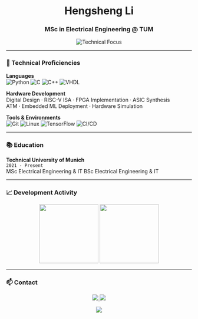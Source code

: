 <h1 align="center">Hengsheng Li</h1>
<h3 align="center">MSc in Electrical Engineering @ TUM</h3>

<p align="center">
  <img src="https://readme-typing-svg.demolab.com?font=Fira+Code&weight=500&size=18&duration=4000&pause=1000&color=58A6FF&center=true&vCenter=true&width=500&lines=Embedded+Systems+%7C+RISC-V;VHDL+%7C+Python+%7C+C%2FC%2B%2B" alt="Technical Focus" />
</p>

---

### 🔧 Technical Proficiencies
**Languages**  
![Python](https://img.shields.io/badge/Python-3670A0?logo=python&logoColor=white)
![C](https://img.shields.io/badge/C-A8B9CC?logo=c&logoColor=black)
![C++](https://img.shields.io/badge/C++-00599C?logo=c%2B%2B&logoColor=white)
![VHDL](https://img.shields.io/badge/VHDL-0181BA?logo=vhdl&logoColor=white)

**Hardware Development**  
Digital Design · RISC-V ISA · FPGA Implementation · ASIC Synthesis  
ATM · Embedded ML Deployment · Hardware Simulation

**Tools & Environments**  
![Git](https://img.shields.io/badge/Git-F05032?logo=git&logoColor=white)
![Linux](https://img.shields.io/badge/Linux-FCC624?logo=linux&logoColor=black)
![TensorFlow](https://img.shields.io/badge/TensorFlow-FF6F00?logo=tensorflow&logoColor=white)
![CI/CD](https://img.shields.io/badge/CI/CD-2088FF?logo=githubactions&logoColor=white)
<!---
---

### 🧠 Featured Projects
#### [RISC-V Custom Operations Research](https://github.com/yourusername/riscv-custom-ops) 
`Bachelor Thesis` `Python` `C` `RISC-V`
- Extended RISC-V ISA with custom operations in CoreDSL ecosystem
- Developed automated benchmarking pipeline with Python/Bash
- Analyzed performance impact of custom instructions

#### [Embedded ML Keyword Spotting](https://github.com/yourusername/embedded-ml-kws) 
`TensorFlow` `MicroTVM` `ESP-IDF` `C++`
- Designed & quantized lightweight neural network for keyword spotting
- Deployed to embedded devices with custom parameter tuning
- Created VHDL-based 8-bit vectorized multiplier module

#### [ATM Communication System](https://github.com/yourusername/atm-vhdl) 
`VHDL` `Digital Design` `Simulation`
- Implemented ATM protocol components in VHDL
- Synthesized to gate-level netlists with functional validation
- Developed testbenches for asynchronous communication
--->

---

### 📚 Education
**Technical University of Munich**  
`2021 - Present`  
MSc Electrical Engineering & IT 
BSc Electrical Engineering & IT  

---

### 📈 Development Activity
<p align="center">
  <img height="160" src="https://github-readme-stats.vercel.app/api?username=yourusername&show_icons=true&theme=dark&hide_border=true&count_private=true" />
  <img height="160" src="https://github-readme-stats.vercel.app/api/top-langs/?username=yourusername&layout=compact&theme=dark&hide_border=true&langs_count=6" />
</p>

---

### 📫 Contact
<p align="center">
  <a href="https://www.linkedin.com/in/hengsheng-li/">
    <img src="https://img.shields.io/badge/LinkedIn-0A66C2?style=flat&logo=linkedin&logoColor=white" />
  </a>
  <a href="https://lithegreat.github.io/">
    <img src="https://img.shields.io/badge/Hengsheng_Li-blue" />
</p>

<p align="center">
  <img src="https://komarev.com/ghpvc/?username=lithegreat&label=Profile+Views&color=gray&style=flat" />
</p>
